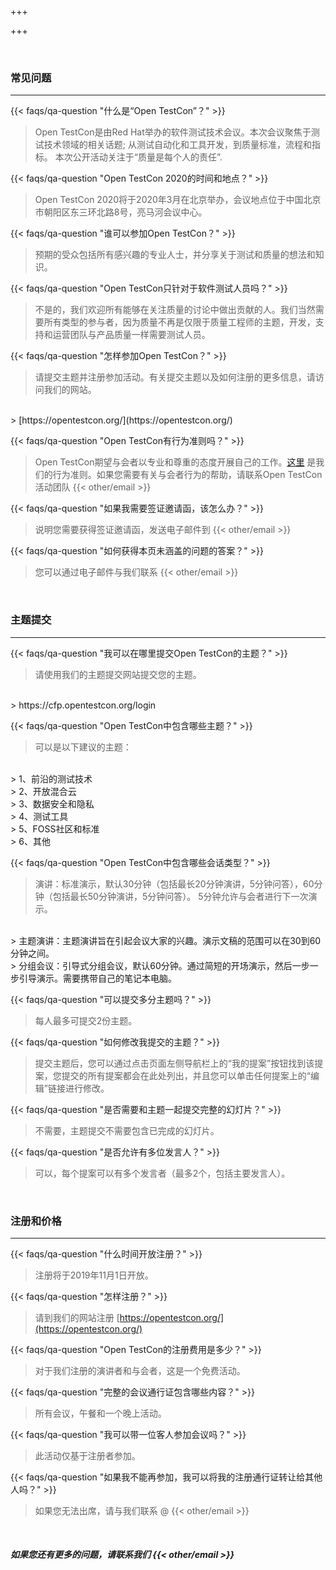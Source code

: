 +++

+++

<br>

<h3 class="rhTextBold">常见问题</h3>

---

{{< faqs/qa-question "什么是“Open TestCon”？" >}}

> Open TestCon是由Red Hat举办的软件测试技术会议。本次会议聚焦于测试技术领域的相关话题; 从测试自动化和工具开发，到质量标准，流程和指标。
> 本次公开活动关注于“质量是每个人的责任”.

{{< faqs/qa-question "Open TestCon 2020的时间和地点？" >}}

>Open TestCon 2020将于2020年3月在北京举办，会议地点位于中国北京市朝阳区东三环北路8号，亮马河会议中心。

{{< faqs/qa-question "谁可以参加Open TestCon？" >}}

> 预期的受众包括所有感兴趣的专业人士，并分享关于测试和质量的想法和知识。

{{< faqs/qa-question "Open TestCon只针对于软件测试人员吗？" >}}

> 不是的，我们欢迎所有能够在关注质量的讨论中做出贡献的人。我们当然需要所有类型的参与者，因为质量不再是仅限于质量工程师的主题，开发，支持和运营团队与产品质量一样需要测试人员。

{{< faqs/qa-question "怎样参加Open TestCon？" >}}

> 请提交主题并注册参加活动。有关提交主题以及如何注册的更多信息，请访问我们的网站。
<br>
> [https://opentestcon.org/](https://opentestcon.org/)

{{< faqs/qa-question "Open TestCon有行为准则吗？" >}}

> Open TestCon期望与会者以专业和尊重的态度开展自己的工作。[这里](https://opentestcon.org/cn/updates/coc/) 是我们的行为准则。如果您需要有关与会者行为的帮助，请联系Open TestCon活动团队 {{< other/email >}}

{{< faqs/qa-question "如果我需要签证邀请函，该怎么办？" >}}

> 说明您需要获得签证邀请函，发送电子邮件到 {{< other/email >}}

{{< faqs/qa-question "如何获得本页未涵盖的问题的答案？" >}}

> 您可以通过电子邮件与我们联系 {{< other/email >}}

<br>

<h3 class="rhTextBold">主题提交</h3>

---
{{< faqs/qa-question "我可以在哪里提交Open TestCon的主题？" >}}

> 请使用我们的主题提交网站提交您的主题。
<br>
> https://cfp.opentestcon.org/login

{{< faqs/qa-question "Open TestCon中包含哪些主题？" >}}

> 可以是以下建议的主题：
<br>
> 1、前沿的测试技术
<br>
> 2、开放混合云
<br>
> 3、数据安全和隐私
<br>
> 4、测试工具
<br>
> 5、FOSS社区和标准
<br>
> 6、其他

{{< faqs/qa-question "Open TestCon中包含哪些会话类型？" >}}

> 演讲：标准演示，默认30分钟（包括最长20分钟演讲，5分钟问答），60分钟（包括最长50分钟演讲，5分钟问答）。 5分钟允许与会者进行下一次演示。
<br>
> 主题演讲：主题演讲旨在引起会议大家的兴趣。演示文稿的范围可以在30到60分钟之间。
<br>
> 分组会议：引导式分组会议，默认60分钟。通过简短的开场演示，然后一步一步引导演示。需要携带自己的笔记本电脑。

{{< faqs/qa-question "可以提交多分主题吗？" >}}

> 每人最多可提交2份主题。

{{< faqs/qa-question "如何修改我提交的主题？" >}}

> 提交主题后，您可以通过点击页面左侧导航栏上的“我的提案”按钮找到该提案，您提交的所有提案都会在此处列出，并且您可以单击任何提案上的“编辑”链接进行修改。

{{< faqs/qa-question "是否需要和主题一起提交完整的幻灯片？" >}}

> 不需要，主题提交不需要包含已完成的幻灯片。

{{< faqs/qa-question "是否允许有多位发言人？" >}}

> 可以，每个提案可以有多个发言者（最多2个，包括主要发言人）。

<br>

<h3 class="rhTextBold">注册和价格</h3>

---

{{< faqs/qa-question "什么时间开放注册？" >}}

> 注册将于2019年11月1日开放。

{{< faqs/qa-question "怎样注册？" >}}

> 请到我们的网站注册 [https://opentestcon.org/](https://opentestcon.org/)

{{< faqs/qa-question "Open TestCon的注册费用是多少？" >}}

> 对于我们注册的演讲者和与会者，这是一个免费活动。

{{< faqs/qa-question "完整的会议通行证包含哪些内容？" >}}

> 所有会议，午餐和一个晚上活动。

{{< faqs/qa-question "我可以带一位客人参加会议吗？" >}}

> 此活动仅基于注册者参加。

{{< faqs/qa-question "如果我不能再参加，我可以将我的注册通行证转让给其他人吗？" >}}

> 如果您无法出席，请与我们联系 @ {{< other/email >}}


<br>

<h5 class="rhTextBold">如果您还有更多的问题，请联系我们 {{< other/email >}}</h5>
